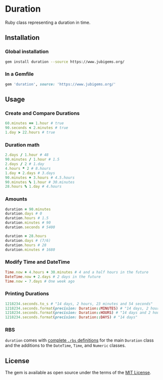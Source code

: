 # Duration

Ruby class representing a duration in time.

## Installation

### Global installation

```zsh
gem install duration --source https://www.jubigems.org/
```

### In a Gemfile

```ruby
gem 'duration', source: 'https://www.jubigems.org/'
```

## Usage

### Create and Compare Durations

```ruby
60.minutes == 1.hour # true
90.seconds < 2.minutes # true
1.day > 22.hours # true
```

### Duration math

```ruby
2.days / 1.hour # 48
90.minutes / 1.hour # 1.5
2.days / 2 # 1.day
4.hours * 2 # 8.hours
1.day + 2.days # 3.days
90.minutes + 3.hours # 4.5.hours
90.minutes % 1.hour # 30.minutes
28.hours % 1.day # 4.hours
```

### Amounts

```ruby
duration = 90.minutes
duration.days # 0
duration.hours # 1.5
duration.minutes # 90
duration.seconds # 5400

duration = 28.hours
duration.days # (7/6)
duration.hours # 28
duration.minutes # 1680
```

### Modify Time and DateTime

```ruby
Time.now + 4.hours + 30.minutes # 4 and a half hours in the future
DateTime.now + 2.days # 2 days in the future
Time.now - 7.days # One week ago
```

### Printing Durations

```ruby
1218234.seconds.to_s # "14 days, 2 hours, 23 minutes and 54 seconds"
1218234.seconds.format(precision: Duration::MINUTES) # "14 days, 2 hours and 23 minutes"
1218234.seconds.format(precision: Duration::HOURS) # "14 days and 2 hours"
1218234.seconds.format(precision: Duration::DAYS) # "14 days"
```

### RBS

`duration` comes with [complete `.rbs` definitions](https://github.com/jubishop/duration/tree/master/sig) for the main `Duration` class and the additions to the `DateTime`, `Time`, and `Numeric` classes.

## License

The gem is available as open source under the terms of the [MIT License](https://opensource.org/licenses/MIT).
